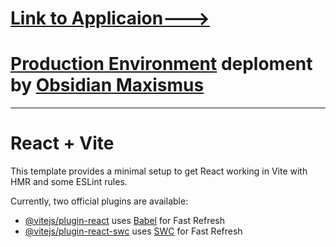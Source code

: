 
# [Link to Applicaion--->](https://kenshi-resumes-ai-powered.vercel.app/)
# [Production Environment](http://kenshi.krishnayadav.xyz/) deploment by [Obsidian Maxismus](Github.com/obsidianmaximus)

<hr>

# React + Vite

This template provides a minimal setup to get React working in Vite with HMR and some ESLint rules.

Currently, two official plugins are available:

- [@vitejs/plugin-react](https://github.com/vitejs/vite-plugin-react/blob/main/packages/plugin-react/README.md) uses [Babel](https://babeljs.io/) for Fast Refresh
- [@vitejs/plugin-react-swc](https://github.com/vitejs/vite-plugin-react-swc) uses [SWC](https://swc.rs/) for Fast Refresh


